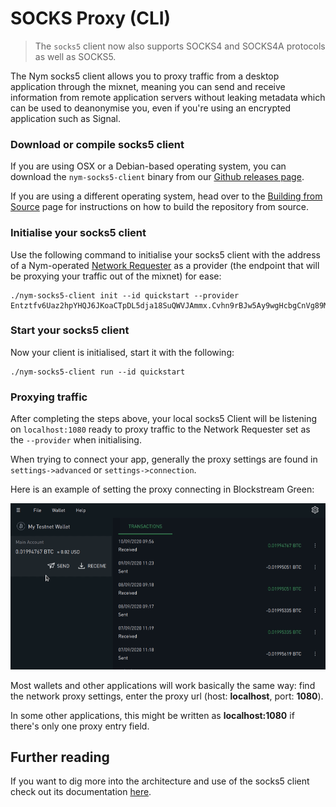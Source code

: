 # SOCKS Proxy (CLI)
 
>The `socks5` client now also supports SOCKS4 and SOCKS4A protocols as well as SOCKS5.

The Nym socks5 client allows you to proxy traffic from a desktop application through the mixnet, meaning you can send and receive information from remote application servers without leaking metadata which can be used to deanonymise you, even if you're using an encrypted application such as Signal. 

### Download or compile socks5 client 

If you are using OSX or a Debian-based operating system, you can download the `nym-socks5-client` binary from our [Github releases page](https://github.com/nymtech/nym/releases).

If you are using a different operating system, head over to the [Building from Source](https://nymtech.net/docs/binaries/building-nym.html) page for instructions on how to build the repository from source. 

### Initialise your socks5 client 

Use the following command to initialise your socks5 client with the address of a Nym-operated [Network Requester](https://nymtech.net/docs/nodes/network-requester-setup.html) as a provider (the endpoint that will be proxying your traffic out of the mixnet) for ease: 

```
./nym-socks5-client init --id quickstart --provider Entztfv6Uaz2hpYHQJ6JKoaCTpDL5dja18SuQWVJAmmx.Cvhn9rBJw5Ay9wgHcbgCnVg89MPSV5s2muPV2YF1BXYu@Fo4f4SQLdoyoGkFae5TpVhRVoXCF8UiypLVGtGjujVPf
```

### Start your socks5 client 
Now your client is initialised, start it with the following: 

```
./nym-socks5-client run --id quickstart
```

### Proxying traffic
After completing the steps above, your local socks5 Client will be listening on `localhost:1080` ready to proxy traffic to the Network Requester set as the `--provider` when initialising. 

When trying to connect your app, generally the proxy settings are found in `settings->advanced` or `settings->connection`. 

Here is an example of setting the proxy connecting in Blockstream Green:

![Blockstream Green settings](../images/blockstream-green.gif)

Most wallets and other applications will work basically the same way: find the network proxy settings, enter the proxy url (host: **localhost**, port: **1080**).

In some other applications, this might be written as **localhost:1080** if there's only one proxy entry field.

## Further reading 
If you want to dig more into the architecture and use of the socks5 client check out its documentation [here](https://nymtech.net/docs/clients/socks5-client.html).



